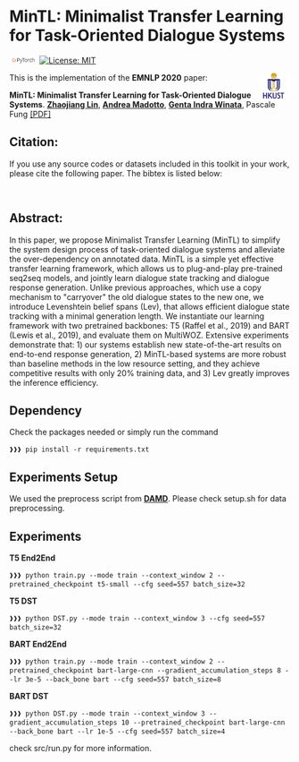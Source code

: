 # MinTL: Minimalist Transfer Learning for Task-Oriented Dialogue Systems
<img src="plot/pytorch-logo-dark.png" width="10%"> [![License: MIT](https://img.shields.io/badge/License-MIT-yellow.svg)](https://opensource.org/licenses/MIT) 

<img align="right" src="plot/HKUST.jpg" width="12%">

This is the implementation of the **EMNLP 2020** paper:

**MinTL: Minimalist Transfer Learning for Task-Oriented Dialogue Systems**. [**Zhaojiang Lin**](https://zlinao.github.io/), [**Andrea Madotto**](https://andreamad8.github.io), [**Genta Indra Winata**](https://gentawinata.com), Pascale Fung  [[PDF]]()


## Citation:
If you use any source codes or datasets included in this toolkit in your work, please cite the following paper. The bibtex is listed below:
<pre>

</pre>


## Abstract:
In this paper, we propose Minimalist Transfer Learning (MinTL) to simplify the system design process of task-oriented dialogue systems and alleviate the over-dependency on annotated data. MinTL is a simple yet effective transfer learning framework, which allows us to plug-and-play pre-trained seq2seq models, and jointly learn dialogue state tracking and dialogue response generation. Unlike previous approaches, which use a copy mechanism to "carryover" the old dialogue states to the new one, we introduce Levenshtein belief spans (Lev), that allows efficient dialogue state tracking with a minimal generation length. We instantiate our learning framework with two pretrained backbones: T5 (Raffel et al., 2019) and BART (Lewis et al., 2019), and evaluate them on MultiWOZ. Extensive experiments demonstrate that: 1) our systems establish new state-of-the-art results on end-to-end response generation, 2) MinTL-based systems are more robust than baseline methods in the low resource setting, and they achieve competitive results with only 20% training data, and 3) Lev greatly improves the inference efficiency.


## Dependency
Check the packages needed or simply run the command
```console
❱❱❱ pip install -r requirements.txt
```

## Experiments Setup
We used the preprocess script from [**DAMD**](https://gitlab.com/ucdavisnlp/damd-multiwoz).
Please check setup.sh for data preprocessing.

## Experiments
**T5 End2End**
```console
❱❱❱ python train.py --mode train --context_window 2 --pretrained_checkpoint t5-small --cfg seed=557 batch_size=32
```
**T5 DST**
```console
❱❱❱ python DST.py --mode train --context_window 3 --cfg seed=557 batch_size=32
```

**BART End2End**
```console
❱❱❱ python train.py --mode train --context_window 2 --pretrained_checkpoint bart-large-cnn --gradient_accumulation_steps 8 --lr 3e-5 --back_bone bart --cfg seed=557 batch_size=8
```
**BART DST**
```console
❱❱❱ python DST.py --mode train --context_window 3 --gradient_accumulation_steps 10 --pretrained_checkpoint bart-large-cnn --back_bone bart --lr 1e-5 --cfg seed=557 batch_size=4
```

check src/run.py for more information.

